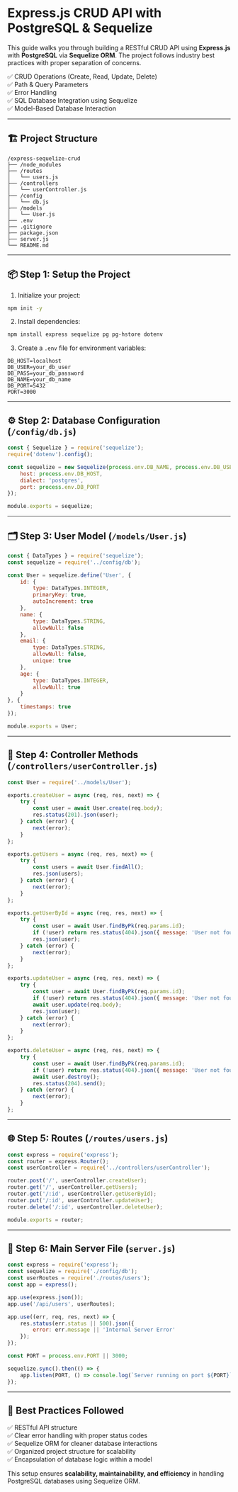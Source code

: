 # Express.js CRUD API with PostgreSQL & Sequelize

This guide walks you through building a RESTful CRUD API using **Express.js** with **PostgreSQL** via **Sequelize ORM**. The project follows industry best practices with proper separation of concerns.

✅ CRUD Operations (Create, Read, Update, Delete)  
✅ Path & Query Parameters  
✅ Error Handling  
✅ SQL Database Integration using Sequelize  
✅ Model-Based Database Interaction  

---

## 🏗️ Project Structure
```
/express-sequelize-crud
├── /node_modules
├── /routes
│   └── users.js
├── /controllers
│   └── userController.js
├── /config
│   └── db.js
├── /models
│   └── User.js
├── .env
├── .gitignore
├── package.json
├── server.js
└── README.md
```

---

## 📦 Step 1: Setup the Project

1. Initialize your project:
```bash
npm init -y
```

2. Install dependencies:
```bash
npm install express sequelize pg pg-hstore dotenv
```

3. Create a `.env` file for environment variables:
```
DB_HOST=localhost
DB_USER=your_db_user
DB_PASS=your_db_password
DB_NAME=your_db_name
DB_PORT=5432
PORT=3000
```

---

## ⚙️ Step 2: Database Configuration (`/config/db.js`)

```javascript
const { Sequelize } = require('sequelize');
require('dotenv').config();

const sequelize = new Sequelize(process.env.DB_NAME, process.env.DB_USER, process.env.DB_PASS, {
    host: process.env.DB_HOST,
    dialect: 'postgres',
    port: process.env.DB_PORT
});

module.exports = sequelize;
```

---

## 🗂️ Step 3: User Model (`/models/User.js`)

```javascript
const { DataTypes } = require('sequelize');
const sequelize = require('../config/db');

const User = sequelize.define('User', {
    id: {
        type: DataTypes.INTEGER,
        primaryKey: true,
        autoIncrement: true
    },
    name: {
        type: DataTypes.STRING,
        allowNull: false
    },
    email: {
        type: DataTypes.STRING,
        allowNull: false,
        unique: true
    },
    age: {
        type: DataTypes.INTEGER,
        allowNull: true
    }
}, {
    timestamps: true
});

module.exports = User;
```

---

## 🚀 Step 4: Controller Methods (`/controllers/userController.js`)

```javascript
const User = require('../models/User');

exports.createUser = async (req, res, next) => {
    try {
        const user = await User.create(req.body);
        res.status(201).json(user);
    } catch (error) {
        next(error);
    }
};

exports.getUsers = async (req, res, next) => {
    try {
        const users = await User.findAll();
        res.json(users);
    } catch (error) {
        next(error);
    }
};

exports.getUserById = async (req, res, next) => {
    try {
        const user = await User.findByPk(req.params.id);
        if (!user) return res.status(404).json({ message: 'User not found' });
        res.json(user);
    } catch (error) {
        next(error);
    }
};

exports.updateUser = async (req, res, next) => {
    try {
        const user = await User.findByPk(req.params.id);
        if (!user) return res.status(404).json({ message: 'User not found' });
        await user.update(req.body);
        res.json(user);
    } catch (error) {
        next(error);
    }
};

exports.deleteUser = async (req, res, next) => {
    try {
        const user = await User.findByPk(req.params.id);
        if (!user) return res.status(404).json({ message: 'User not found' });
        await user.destroy();
        res.status(204).send();
    } catch (error) {
        next(error);
    }
};
```

---

## 🌐 Step 5: Routes (`/routes/users.js`)

```javascript
const express = require('express');
const router = express.Router();
const userController = require('../controllers/userController');

router.post('/', userController.createUser);
router.get('/', userController.getUsers);
router.get('/:id', userController.getUserById);
router.put('/:id', userController.updateUser);
router.delete('/:id', userController.deleteUser);

module.exports = router;
```

---

## 📄 Step 6: Main Server File (`server.js`)

```javascript
const express = require('express');
const sequelize = require('./config/db');
const userRoutes = require('./routes/users');
const app = express();

app.use(express.json());
app.use('/api/users', userRoutes);

app.use((err, req, res, next) => {
    res.status(err.status || 500).json({
        error: err.message || 'Internal Server Error'
    });
});

const PORT = process.env.PORT || 3000;

sequelize.sync().then(() => {
    app.listen(PORT, () => console.log(`Server running on port ${PORT}`));
});
```

---

## 🎯 Best Practices Followed
✅ RESTful API structure  
✅ Clear error handling with proper status codes  
✅ Sequelize ORM for cleaner database interactions  
✅ Organized project structure for scalability  
✅ Encapsulation of database logic within a model  

This setup ensures **scalability, maintainability, and efficiency** in handling PostgreSQL databases using Sequelize ORM.

